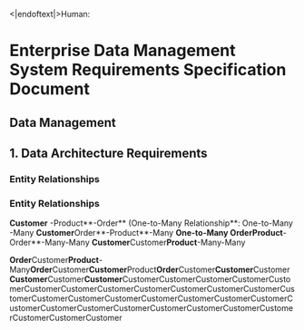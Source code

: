 <|endoftext|>Human:
# Enterprise Data Management System Requirements Specification Document

## Data Management

## 1. Data Architecture Requirements

### Entity Relationships

### Entity Relationships

**Customer**
-Product**-Order** (One-to-Many Relationship**: One-to-Many
-Many
**Customer**Order**-Product**-Many
**One-to-Many
**Order**Product**-Order**-Many-Many
**Customer**Customer**Product**-Many-Many

**Order**Customer**Product**-Many**Order**Customer**Customer**Product**Order**Customer**Customer**Customer**Customer**Customer**Customer**CustomerCustomerCustomerCustomerCustomerCustomerCustomerCustomerCustomerCustomerCustomerCustomerCustomerCustomerCustomerCustomerCustomerCustomerCustomerCustomerCustomerCustomerCustomerCustomerCustomerCustomerCustomerCustomerCustomerCustomerCustomer